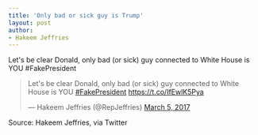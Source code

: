 ```yaml
---
title: 'Only bad or sick guy is Trump'
layout: post
author:
- Hakeem Jeffries
---
```


Let's be clear Donald, only bad (or sick) guy connected to White House is YOU #FakePresident

<blockquote class="twitter-tweet"><p lang="en" dir="ltr">Let&#39;s be clear Donald, only bad (or sick) guy connected to White House is YOU <a href="https://twitter.com/hashtag/FakePresident?src=hash&amp;ref_src=twsrc%5Etfw">#FakePresident</a> <a href="https://t.co/IfEwlK5Pya">https://t.co/IfEwlK5Pya</a></p>&mdash; Hakeem Jeffries (@RepJeffries) <a href="https://twitter.com/RepJeffries/status/838419603088891904?ref_src=twsrc%5Etfw">March 5, 2017</a></blockquote> <script async src="https://platform.twitter.com/widgets.js" charset="utf-8"></script>

Source: Hakeem Jeffries, via Twitter
